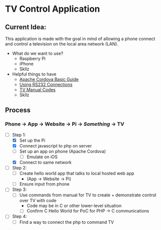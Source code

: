 # TV Control Application
## Current Idea:
This application is made with the goal in mind of allowing a phone connect and control a television on the local area network (LAN). 
- What do we want to use?
  - Raspberry Pi
  - iPhone 
  - Skllz
- Helpful things to have
  - [Apache Cordova Basic Guide](https://cordova.apache.org/docs/en/latest/guide/cli/)
  - [Using RS232 Connections](https://www.commfront.com/pages/3-easy-steps-to-understand-and-control-your-rs232-devices)
  - [TV Manual Codes](https://www.manualslib.com/manual/451487/Sharp-Lc46sb54u-Lc-46-Lcd-Tv.html?page=28#manual)
  - Skllz
  
## Process
### Phone -> App -> Website -> Pi -> *Something* -> TV
- [ ] Step 1:
  - [x] Set up the Pi
  - [x] Connect javascript to php on server
  - [ ] Set up an app on phone (Apache Cordova)
    - [ ] Emulate on iOS
  - [x] Connect to same network
- [ ] Step 2: 
  - [ ] Create hello world app that talks to local hosted web app
    - (App -> Website -> Pi)
  - [ ] Ensure input from phone
- [ ] Step 3:
  - [ ] Use commands from manual for TV to create + demonstrate control over TV with code
    - Code may be in C or other lower-level situation
    - [ ] Confirm C Hello World for PoC for PHP -> C communications
- [ ] Step 4:
  - [ ] Find a way to connect the php to command TV
